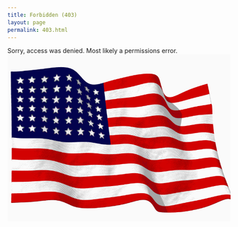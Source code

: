 ```yaml
---
title: Forbidden (403)
layout: page
permalink: 403.html
---
```


Sorry, access was denied. Most likely a permissions error.
<img src="../assets/img/waving.gif" width="1280">

